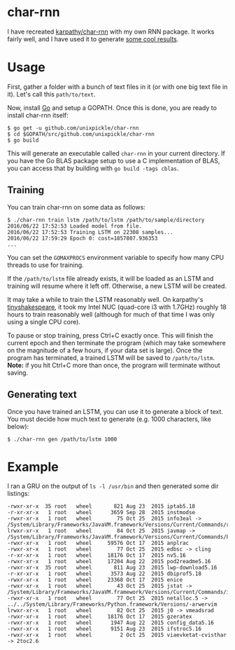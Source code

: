 # char-rnn

I have recreated [karpathy/char-rnn](https://github.com/karpathy/char-rnn) with my own RNN package. It works fairly well, and I have used it to generate [some cool results](#example).

# Usage

First, gather a folder with a bunch of text files in it (or with one big text file in it). Let's call this `path/to/text`.

Now, install [Go](https://golang.org/doc/install) and setup a GOPATH. Once this is done, you are ready to install char-rnn itself:

```
$ go get -u github.com/unixpickle/char-rnn
$ cd $GOPATH/src/github.com/unixpickle/char-rnn
$ go build
```

This will generate an executable called `char-rnn` in your current directory. If you have the Go BLAS package setup to use a C implementation of BLAS, you can access that by building with `go build -tags cblas`.

## Training

You can train char-rnn on some data as follows:

```
$ ./char-rnn train lstm /path/to/lstm /path/to/sample/directory
2016/06/22 17:52:53 Loaded model from file.
2016/06/22 17:52:53 Training LSTM on 22308 samples...
2016/06/22 17:59:29 Epoch 0: cost=1857807.936353
...
```

You can set the `GOMAXPROCS` environment variable to specify how many CPU threads to use for training.

If the `/path/to/lstm` file already exists, it will be loaded as an LSTM and training will resume where it left off. Otherwise, a new LSTM will be created.

It may take a while to train the LSTM reasonably well. On karpathy's [tinyshakespeare](https://github.com/karpathy/char-rnn/tree/6f9487a6fe5b420b7ca9afb0d7c078e37c1d1b4e/data/tinyshakespeare), it took my Intel NUC (quad-core i3 with 1.7GHz) roughly 18 hours to train reasonably well (although for much of that time I was only using a single CPU core).

To pause or stop training, press Ctrl+C exactly once. This will finish the current epoch and then terminate the program (which may take somewhere on the magnitude of a few hours, if your data set is large). Once the program has terminated, a trained LSTM will be saved to `/path/to/lstm`. **Note:** if you hit Ctrl+C more than once, the program will terminate without saving.

## Generating text

Once you have trained an LSTM, you can use it to generate a block of text. You must decide how much text to generate (e.g. 1000 characters, like below):

```
$ ./char-rnn gen /path/to/lstm 1000
```

# Example

I ran a GRU on the output of `ls -l /usr/bin` and then generated some dir listings:

```
-rwxr-xr-x  35 root   wheel       821 Aug 23  2015 iptab5.18
-r-xr-xr-x   1 root   wheel      3659 Sep 28  2015 instmodse
-rwxr-xr-x   1 root   wheel        75 Oct 25  2015 info3eal -> /System/Library/Frameworks/JavaVM.framework/Versions/Current/Commands/rmic
lrwxr-xr-x   1 root   wheel        84 Oct 25  2015 javmap -> /System/Library/Frameworks/JavaVM.framework/Versions/Current/Commands/kchase
-rwxr-xr-x   1 root   wheel     59576 Oct 17  2015 anplrac
-rwxr-xr-x   1 root   wheel        77 Oct 25  2015 edbsc -> cling
-r-xr-xr-x   1 root   wheel     18176 Oct 17  2015 nv5.16
-rwxr-xr-x   1 root   wheel     17204 Aug 22  2015 pod2readme5.16
-rwxr-xr-x  35 root   wheel       811 Aug 23  2015 lwp-download5.16
-r-xr-xr-x   1 root   wheel      3573 Aug 22  2015 dbiprof5.18
-rwxr-xr-x   1 root   wheel     23368 Oct 17  2015 enice
-rwxr-xr-x   1 root   wheel        43 Oct 25  2015 jstat -> /System/Library/Frameworks/JavaVM.framework/Versions/Current/Commands/intext
-rwxr-xr-x   1 root   wheel        77 Oct 25  2015 netalloc.5 -> ../../System/Library/Frameworks/Python.framework/Versions/-arwervim
lrwxr-xr-x   1 root   wheel        82 Oct 25  2015 j0 -> vmeadsrad
-rwxr-xr-x   1 root   wheel     18176 Oct 17  2015 gzeratex
-rwxr-xr-x   1 root   wheel      1947 Aug 22  2015 config_data5.16
-rwxr-xr-x   1 root   wheel      9151 Aug 23  2015 ifstroc5.16
-rwxr-xr-x   1 root   wheel         2 Oct 25  2015 viaevketat-cvisthar -> 2toc2.6
```
